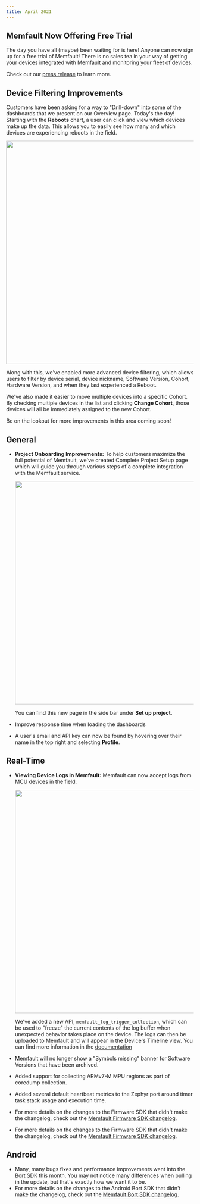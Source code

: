 ```yaml
---
title: April 2021
---
```


## Memfault Now Offering Free Trial

The day you have all (maybe) been waiting for is here! Anyone can now sign up for a free trial of Memfault! There is no sales tea in your way of getting your devices integrated with Memfault and monitoring your fleet of devices.

Check out our [press release](https://memfault.com/news/memfaults-device-observability-platform-now-available-for-free-trial/) to learn more.

<!-- truncate -->

## Device Filtering Improvements

Customers have been asking for a way to "Drill-down" into some of the dashboards that we present on our Overview page. Today's the day! Starting with the **Reboots** chart, a user can click and view which devices make up the data. This allows you to easily see how many and which devices are experiencing reboots in the field.

<p align="center">
  <img width="600" src="/img/blog/2021-04-30-reboot-reasons-drill-down.gif"/>
</p>

Along with this, we've enabled more advanced device filtering, which allows users to filter by device serial, device nickname, Software Version, Cohort, Hardware Version, and when they last experienced a Reboot.

We've also made it easier to move multiple devices into a specific Cohort. By checking multiple devices in the list and clicking **Change Cohort**, those devices will all be immediately assigned to the new Cohort.

Be on the lookout for more improvements in this area coming soon!

## General

- **Project Onboarding Improvements:** To help customers maximize the full potential of Memfault, we've created Complete Project Setup page which will guide you through various steps of a complete integration with the Memfault service.
    <p align="center">
      <img width="600" src="/img/blog/2021-04-30-project-setup.png"/>
    </p>

  You can find this new page in the side bar under **Set up project**.

- Improve response time when loading the dashboards
- A user's email and API key can now be found by hovering over their name in the top right and selecting **Profile**.

## Real-Time

- **Viewing Device Logs in Memfault:** Memfault can now accept logs from MCU devices in the field.
    <p align="center">
      <img width="600" src="/img/blog/2021-04-30-realtime-log-collection.gif"/>
    </p>

  We've added a new API, `memfault_log_trigger_collection`, which can be used to "freeze" the current contents of the log buffer when unexpected behavior takes place on the device. The logs can then be uploaded to Memfault and will appear in the Device's Timeline view. You can find more information in the [documentation](https://mflt.io/logging)

- Memfault will no longer show a "Symbols missing" banner for Software Versions that have been archived.
- Added support for collecting ARMv7-M MPU regions as part of coredump collection.
- Added several default heartbeat metrics to the Zephyr port around timer task stack usage and execution time.
- For more details on the changes to the Firmware SDK that didn't make the changelog, check out the [Memfault Firmware SDK changelog](https://github.com/memfault/memfault-firmware-sdk/blob/master/CHANGES.md).

- For more details on the changes to the Firmware SDK that didn't make the
  changelog, check out the
  [Memfault Firmware SDK changelog](https://github.com/memfault/memfault-firmware-sdk/blob/master/CHANGES.md).

## Android

- Many, many bugs fixes and performance improvements went into the Bort SDK this month. You may not notice many differences when pulling in the update, but that's exactly how we want it to be.
- For more details on the changes to the Android Bort SDK that didn't make the
  changelog, check out the
  [Memfault Bort SDK changelog](https://github.com/memfault/bort/blob/master/CHANGELOG.md).

